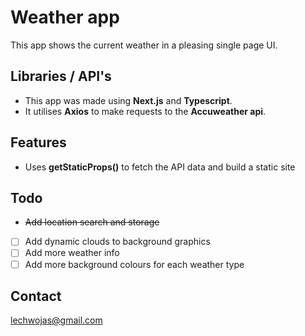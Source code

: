 # Weather app

This app shows the current weather in a pleasing single page UI.

## Libraries / API's

- This app was made using **Next.js** and **Typescript**. 
- It utilises **Axios** to make requests to the **Accuweather api**.

## Features

- Uses **getStaticProps()** to fetch the API data and build a static site

## Todo


- ~~Add location search and storage~~
- [ ] Add dynamic clouds to background graphics
- [ ] Add more weather info
- [ ] Add more background colours for each weather type

## Contact

lechwojas@gmail.com
